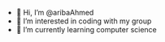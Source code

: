 - 👋 Hi, I’m @aribaAhmed
- 👀 I’m interested in coding with my group
- 🌱 I’m currently learning computer science
  

<!---
aribaAhmed/aribaAhmed is a ✨ special ✨ repository because its `README.md` (this file) appears on your GitHub profile.
You can click the Preview link to take a look at your changes.
--->
